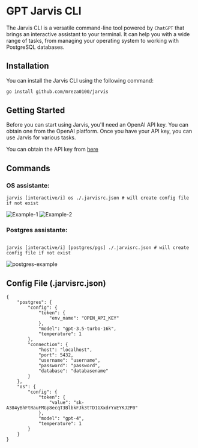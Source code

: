 # GPT Jarvis CLI

The Jarvis CLI is a versatile command-line tool powered by `ChatGPT` that brings an interactive assistant to your terminal. It can help you with a wide range of tasks, from managing your operating system to working with PostgreSQL databases.

<!-- TODO: it designed to do complex tasks -->

## Installation

You can install the Jarvis CLI using the following command:

```bash
go install github.com/mreza0100/jarvis
```

## Getting Started

Before you can start using Jarvis, you'll need an OpenAI API key. You can obtain one from the OpenAI platform. Once you have your API key, you can use Jarvis for various tasks.

You can obtain the API key from [here](https://platform.openai.com/account/api-keys)

## Commands

### OS assistante:

```
jarvis [interactive/i] os ./.jarvisrc.json # will create config file if not exist
```
![Example-1](https://github.com/mreza0100/jarvis/assets/59161329/890c6884-e087-4d8e-ae7a-c64e7706cb7a)
![Example-2](https://github.com/mreza0100/jarvis/assets/59161329/10aac14a-f889-4357-a60b-1b6c84f4ec04)



### Postgres assistante:

```

jarvis [interactive/i] [postgres/pgs] ./.jarvisrc.json # will create config file if not exist
```

![postgres-example](https://github.com/mreza0100/jarvis/assets/59161329/34f646c9-9b8c-4d8c-a769-0b12d1ec0340)



## Config File (.jarvisrc.json)

```
{
	"postgres": {
		"config": {
			"token": {
				"env_name": "OPEN_API_KEY"
			},
			"model": "gpt-3.5-turbo-16k",
			"temperature": 1
		},
		"connection": {
			"host": "localhost",
			"port": 5432,
			"username": "username",
			"password": "password",
			"database": "databasename"
		}
	},
	"os": {
		"config": {
			"token": {
				"value": "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"
			},
			"model": "gpt-4",
			"temperature": 1
		}
	}
}
```
